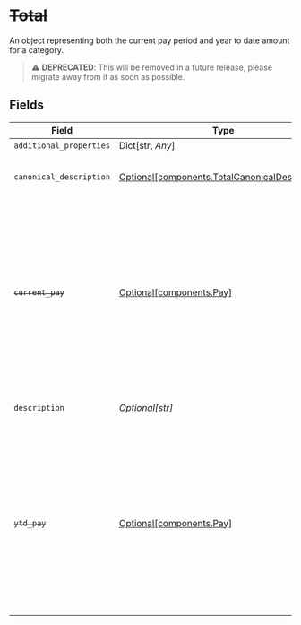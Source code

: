 # ~~Total~~

An object representing both the current pay period and year to date amount for a category.

> :warning: **DEPRECATED**: This will be removed in a future release, please migrate away from it as soon as possible.


## Fields

| Field                                                                                                                                                              | Type                                                                                                                                                               | Required                                                                                                                                                           | Description                                                                                                                                                        |
| ------------------------------------------------------------------------------------------------------------------------------------------------------------------ | ------------------------------------------------------------------------------------------------------------------------------------------------------------------ | ------------------------------------------------------------------------------------------------------------------------------------------------------------------ | ------------------------------------------------------------------------------------------------------------------------------------------------------------------ |
| `additional_properties`                                                                                                                                            | Dict[str, *Any*]                                                                                                                                                   | :heavy_minus_sign:                                                                                                                                                 | N/A                                                                                                                                                                |
| `canonical_description`                                                                                                                                            | [Optional[components.TotalCanonicalDescription]](../../models/components/totalcanonicaldescription.md)                                                             | :heavy_minus_sign:                                                                                                                                                 | Commonly used term to describe the line item.                                                                                                                      |
| ~~`current_pay`~~                                                                                                                                                  | [Optional[components.Pay]](../../models/components/pay.md)                                                                                                         | :heavy_minus_sign:                                                                                                                                                 | : warning: ** DEPRECATED **: This will be removed in a future release, please migrate away from it as soon as possible.<br/><br/>An object representing a monetary amount. |
| `description`                                                                                                                                                      | *Optional[str]*                                                                                                                                                    | :heavy_minus_sign:                                                                                                                                                 | Text of the line item as printed on the paystub.                                                                                                                   |
| ~~`ytd_pay`~~                                                                                                                                                      | [Optional[components.Pay]](../../models/components/pay.md)                                                                                                         | :heavy_minus_sign:                                                                                                                                                 | : warning: ** DEPRECATED **: This will be removed in a future release, please migrate away from it as soon as possible.<br/><br/>An object representing a monetary amount. |
